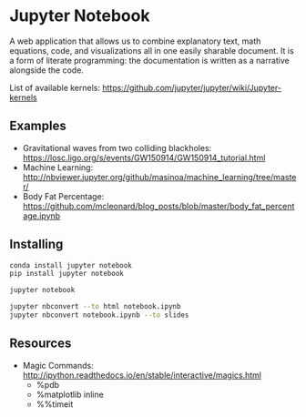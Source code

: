 # Jupyter Notebook
A web application that allows us to combine explanatory text, math equations, code, and visualizations all in one easily sharable document. It is a form of literate programming:  the documentation is written as a narrative alongside the code. 

List of available kernels: https://github.com/jupyter/jupyter/wiki/Jupyter-kernels

## Examples 
- Gravitational waves from two colliding blackholes: https://losc.ligo.org/s/events/GW150914/GW150914_tutorial.html
- Machine Learning: http://nbviewer.jupyter.org/github/masinoa/machine_learning/tree/master/
- Body Fat Percentage: https://github.com/mcleonard/blog_posts/blob/master/body_fat_percentage.ipynb

## Installing
```bash
conda install jupyter notebook
pip install jupyter notebook

jupyter notebook

jupyter nbconvert --to html notebook.ipynb
jupyter nbconvert notebook.ipynb --to slides
```

## Resources
- Magic Commands: http://ipython.readthedocs.io/en/stable/interactive/magics.html
    - %pdb
    - %matplotlib inline
    - %%timeit